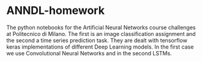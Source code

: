 # ANNDL-homework
The python notebooks for the Artificial Neural Networks course challenges at Politecnico di Milano. The first  is an image classification assignment and the second a time series prediction task.
They are dealt with tensorflow keras implementations of different Deep Learning models. In the first case we use Convolutional Neural Networks and in the second LSTMs.
